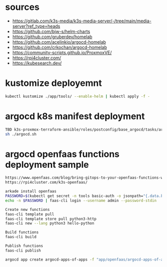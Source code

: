 # sources
- https://gitlab.com/k3s-media/k3s-media-server/-/tree/main/media-server?ref_type=heads
- https://github.com/bjw-s/helm-charts
- https://github.com/gruberdev/homelab
- https://github.com/acelinkio/argocd-homelab
- https://github.com/crkochan/argocd-homelab
- https://community-scripts.github.io/ProxmoxVE/
- https://rpi4cluster.com/
- https://kubesearch.dev/

# kustomize deployemnt 
```bash
kubectl kustomize ./app/tools/ --enable-helm | kubectl apply -f -
```

# argocd k8s manifest deployment
```bash
TBD k3s-proxmox-terraform-ansible/roles/postconfig/base_argocd/tasks/argocd-cm.yaml 
sh ./argocd.sh
```

# argocd openfaas functions deployment sample

```bash
https://www.openfaas.com/blog/bring-gitops-to-your-openfaas-functions-with-argocd/
https://rpi4cluster.com/k3s-openfaas/

arkade install openfaas
PASSWORD=$(kubectl get secret -n tools basic-auth -o jsonpath="{.data.basic-auth-password}" | base64 --decode; echo)
echo -n $PASSWORD | faas-cli login --username admin --password-stdin

Create new functions
faas-cli template pull
faas-cli template store pull python3-http
faas-cli new --lang python3 hello-python

Build functions
faas-cli build

Publish functions
faas-cli publish

argocd app create argocd-apps-of-apps -f "app/openfaas/argocd-apps-of-apps.yaml --upsert


```

